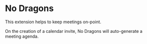 # No Dragons

This extension helps to keep meetings on-point.

On the creation of a calendar invite, No Dragons will auto-generate a meeting agenda.
